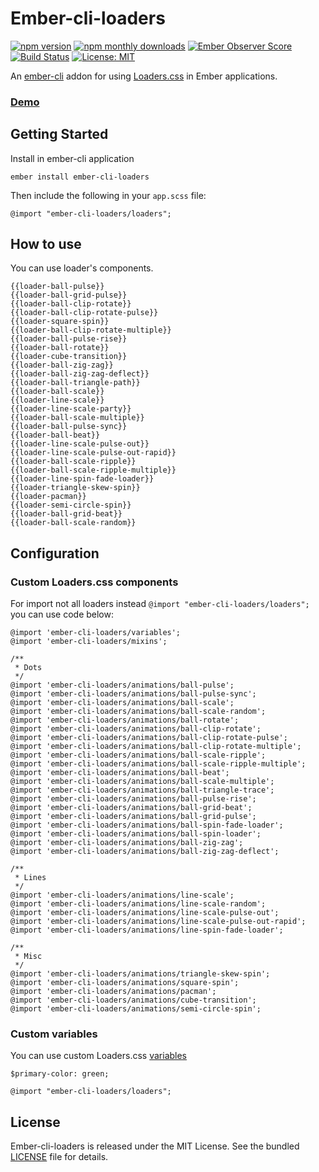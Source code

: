 # Ember-cli-loaders

[![npm version](https://badge.fury.io/js/ember-cli-loaders.svg)](https://www.npmjs.com/package/ember-cli-loaders)
[![npm monthly downloads](https://img.shields.io/npm/dm/ember-cli-loaders.svg)](https://www.npmjs.com/package/ember-cli-loaders)
[![Ember Observer Score](https://emberobserver.com/badges/ember-cli-loaders.svg)](https://emberobserver.com/addons/ember-cli-loaders)
[![Build Status](https://travis-ci.org/kaermorchen/ember-cli-loaders.svg?branch=master)](https://travis-ci.org/kaermorchen/ember-cli-loaders)
[![License: MIT](https://img.shields.io/badge/License-MIT-blue.svg)](https://opensource.org/licenses/MIT)

An [ember-cli](http://www.ember-cli.com) addon for using [Loaders.css](https://connoratherton.com/loaders) in Ember applications.

### [Demo](https://kaermorchen.github.io/ember-cli-loaders/)

## Getting Started

Install in ember-cli application

```
ember install ember-cli-loaders
```

Then include the following in your `app.scss` file:

```
@import "ember-cli-loaders/loaders";
```

## How to use

You can use loader's components.

```
{{loader-ball-pulse}}
{{loader-ball-grid-pulse}}
{{loader-ball-clip-rotate}}
{{loader-ball-clip-rotate-pulse}}
{{loader-square-spin}}
{{loader-ball-clip-rotate-multiple}}
{{loader-ball-pulse-rise}}
{{loader-ball-rotate}}
{{loader-cube-transition}}
{{loader-ball-zig-zag}}
{{loader-ball-zig-zag-deflect}}
{{loader-ball-triangle-path}}
{{loader-ball-scale}}
{{loader-line-scale}}
{{loader-line-scale-party}}
{{loader-ball-scale-multiple}}
{{loader-ball-pulse-sync}}
{{loader-ball-beat}}
{{loader-line-scale-pulse-out}}
{{loader-line-scale-pulse-out-rapid}}
{{loader-ball-scale-ripple}}
{{loader-ball-scale-ripple-multiple}}
{{loader-line-spin-fade-loader}}
{{loader-triangle-skew-spin}}
{{loader-pacman}}
{{loader-semi-circle-spin}}
{{loader-ball-grid-beat}}
{{loader-ball-scale-random}}
```

## Configuration

### Custom Loaders.css components

For import not all loaders instead `@import "ember-cli-loaders/loaders";` you can use code below:

```
@import 'ember-cli-loaders/variables';
@import 'ember-cli-loaders/mixins';

/**
 * Dots
 */
@import 'ember-cli-loaders/animations/ball-pulse';
@import 'ember-cli-loaders/animations/ball-pulse-sync';
@import 'ember-cli-loaders/animations/ball-scale';
@import 'ember-cli-loaders/animations/ball-scale-random';
@import 'ember-cli-loaders/animations/ball-rotate';
@import 'ember-cli-loaders/animations/ball-clip-rotate';
@import 'ember-cli-loaders/animations/ball-clip-rotate-pulse';
@import 'ember-cli-loaders/animations/ball-clip-rotate-multiple';
@import 'ember-cli-loaders/animations/ball-scale-ripple';
@import 'ember-cli-loaders/animations/ball-scale-ripple-multiple';
@import 'ember-cli-loaders/animations/ball-beat';
@import 'ember-cli-loaders/animations/ball-scale-multiple';
@import 'ember-cli-loaders/animations/ball-triangle-trace';
@import 'ember-cli-loaders/animations/ball-pulse-rise';
@import 'ember-cli-loaders/animations/ball-grid-beat';
@import 'ember-cli-loaders/animations/ball-grid-pulse';
@import 'ember-cli-loaders/animations/ball-spin-fade-loader';
@import 'ember-cli-loaders/animations/ball-spin-loader';
@import 'ember-cli-loaders/animations/ball-zig-zag';
@import 'ember-cli-loaders/animations/ball-zig-zag-deflect';

/**
 * Lines
 */
@import 'ember-cli-loaders/animations/line-scale';
@import 'ember-cli-loaders/animations/line-scale-random';
@import 'ember-cli-loaders/animations/line-scale-pulse-out';
@import 'ember-cli-loaders/animations/line-scale-pulse-out-rapid';
@import 'ember-cli-loaders/animations/line-spin-fade-loader';

/**
 * Misc
 */
@import 'ember-cli-loaders/animations/triangle-skew-spin';
@import 'ember-cli-loaders/animations/square-spin';
@import 'ember-cli-loaders/animations/pacman';
@import 'ember-cli-loaders/animations/cube-transition';
@import 'ember-cli-loaders/animations/semi-circle-spin';
```

### Custom variables

You can use custom Loaders.css [variables](https://github.com/ConnorAtherton/loaders.css/blob/master/src/_variables.scss)

```
$primary-color: green;

@import "ember-cli-loaders/loaders";
```

## License
Ember-cli-loaders is released under the MIT License. See the bundled [LICENSE](LICENSE.md) file for details.
